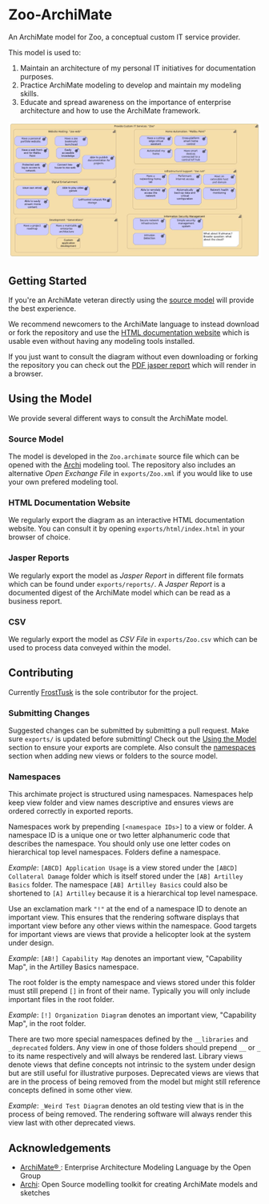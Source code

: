 # Zoo-ArchiMate
An ArchiMate model for Zoo, a conceptual custom IT service provider.

This model is used to:
1) Maintain an architecture of my personal IT initiatives for documentation purposes.
2) Practice ArchiMate modeling to develop and maintain my modeling skills.
3) Educate and spread awareness on the importance of enterprise architecture and how to use the ArchiMate framework.

![](capability-map-cover.jpg)


## Getting Started
If you're an ArchiMate veteran directly using the [source model](#source) will provide the best experience.

We recommend newcomers to the ArchiMate language to instead download or fork the repository and use the [HTML documentation website](#html-documentation-website) which is usable even without having any modeling tools installed.

If you just want to consult the diagram without even downloading or forking the repository you can check out the [PDF jasper report](#jasper-reports) which will render in a browser.


## Using the Model
We provide several different ways to consult the ArchiMate model.

### Source Model
The model is developed in the ```Zoo.archimate``` source file which can be opened with the [Archi](https://www.archimatetool.com/) modeling tool.
The repository also includes an alternative *Open Exchange File* in ```exports/Zoo.xml``` if you would like to use your own prefered modeling tool.

### HTML Documentation Website
We regularly export the diagram as an interactive HTML documentation website.
You can consult it by opening ```exports/html/index.html``` in your browser of choice.

### Jasper Reports
We regularly export the model as *Jasper Report* in different file formats which can be found under ```exports/reports/```.
A *Jasper Report* is a documented digest of the ArchiMate model which can be read as a business report.

### CSV
We regularly export the model as *CSV File* in ```exports/Zoo.csv``` which can be used to process data conveyed within the model.


## Contributing
Currently [FrostTusk](https://github.com/FrostTusk) is the sole contributor for the project.

### Submitting Changes
Suggested changes can be submitted by submitting a pull request.
Make sure ```exports/``` is updated before submitting!
Check out the [Using the Model](#using-the-model) section to ensure your exports are complete.
Also consult the [namespaces](nNamespaces) section when adding new views or folders to the source model.

### Namespaces
This archimate project is structured using namespaces.
Namespaces help keep view folder and view names descriptive and ensures views are ordered correctly in exported reports.

Namespaces work by prepending ```[<namespace IDs>]``` to a view or folder.
A namespace ID is a unique one or two letter alphanumeric code that describes the namespace.
You should only use one letter codes on hierarchical top level namespaces.
Folders define a namespace.

*Example*: ```[ABCD] Application Usage``` is a view stored under the ```[ABCD] Collateral Damage``` folder which is itself stored under the ```[AB] Artilley Basics``` folder. The namespace ```[AB] Artilley Basics``` could also be shortened to ```[A] Artilley``` because it is a hierarchical top level namespace.

Use an exclamation mark ```"!"``` at the end of a namespace ID to denote an important view.
This ensures that the rendering software displays that important view before any other views within the namespace.
Good targets for important views are views that provide a helicopter look at the system under design.

*Example*: ```[AB!] Capability Map``` denotes an important view, "Capability Map", in the Artilley Basics namespace.

The root folder is the empty namespace and views stored under this folder must still prepend ```[]``` in front of their name. Typically you will only include important files in the root folder.

*Example*: ```[!] Organization Diagram``` denotes an important view, "Capability Map", in the root folder.


There are two more special namespaces defined by the ```__libraries``` and ```_deprecated``` folders. Any view in one of those folders should prepend ```__``` or ```_``` to its name respectively and will always be rendered last.
Library views denote views that define concepts not intrinsic to the system under design but are still useful for illustrative purposes.
Deprecated views are views that are in the process of being removed from the model but might still reference concepts defined in some other view.

*Example*: ```_Weird Test Diagram``` denotes an old testing view that is in the process of being removed. The rendering software will always render this view last with other deprecated views.


## Acknowledgements
* [ArchiMate® ](https://prod.opengroup.org/archimate-forum/archimate-overview): Enterprise Architecture Modeling Language by the Open Group
* [Archi](https://www.archimatetool.com/): Open Source modelling toolkit for creating ArchiMate models and sketches
